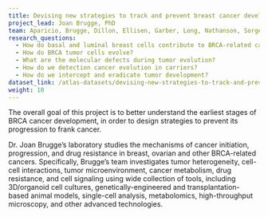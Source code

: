 ```yaml
---
title: Devising new strategies to track and prevent breast cancer development in BRCA mutation carriers
project_lead: Joan Brugge, PhD
team: Aparicio, Brugge, Dillon, Ellisen, Garber, Long, Nathanson, Sorger
research_questions:
  - How do basal and luminal breast cells contribute to BRCA-related cancers?
  - How do BRCA tumor cells evolve?
  - What are the molecular defects during tumor evolution?
  - How do we detection cancer evolution in carriers?
  - How do we intercept and eradicate tumor development?
dataset_link: /atlas-datasets/devising-new-strategies-to-track-and-prevent-breast-cancer-development-in-brca-mutation-carriers
weight: 10
---
```

The overall goal of this project is to better understand the earliest stages of BRCA cancer development, in order to design strategies to prevent its progression to frank cancer.

Dr. Joan Brugge’s laboratory studies the mechanisms of cancer initiation, progression, and drug resistance in breast, ovarian and other BRCA-related cancers. Specifically, Brugge’s team investigates tumor heterogeneity, cell-cell interactions, tumor microenvironment, cancer metabolism, drug resistance, and cell signaling using wide collection of tools, including 3D/organoid cell cultures, genetically-engineered and transplantation-based animal models, single-cell analysis, metabolomics, high-throughput microscopy, and other advanced technologies.
